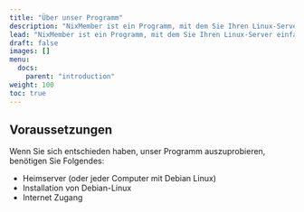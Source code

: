 ```yaml
---
title: "Über unser Programm"
description: "NixMember ist ein Programm, mit dem Sie Ihren Linux-Server einfach installieren und konfigurieren können. Unser Programm enthält eine Datenbank mit Programmen, die Sie einfach installieren und nach Ihren Wünschen konfigurieren können."
lead: "NixMember ist ein Programm, mit dem Sie Ihren Linux-Server einfach installieren und konfigurieren können. Unser Programm enthält eine Datenbank mit Programmen, die Sie einfach installieren und nach Ihren Wünschen konfigurieren können."
draft: false
images: []
menu:
  docs:
    parent: "introduction"
weight: 100
toc: true
---
```


## Voraussetzungen

Wenn Sie sich entschieden haben, unser Programm auszuprobieren, benötigen Sie Folgendes:

* Heimserver (oder jeder Computer mit Debian Linux)
* Installation von Debian-Linux
* Internet Zugang